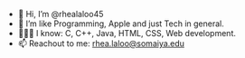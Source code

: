 - 👋 Hi, I’m @rhealaloo45
- 👀 I’m like Programming, Apple and just Tech in general.
- 👩🏻‍💻 I know: C, C++, Java, HTML, CSS, Web development.
- 📫 Reachout to me: rhea.laloo@somaiya.edu

<!---
rhealaloo45/rhealaloo45 is a ✨ special ✨ repository because its `README.md` (this file) appears on your GitHub profile.
You can click the Preview link to take a look at your changes.
--->
